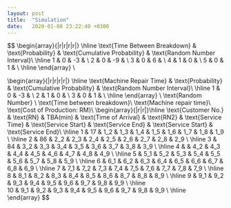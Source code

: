 ```yaml
---
layout: post
title:  "Simulation"
date:   2020-01-08 23:22:40 +0300
---
```


$$
\begin{array}{|r|r|r|r|} \hline
\text{Time Between Breakdown} & \text{Probability} & \text{Cumulative Probability} & \text{Random Number Interval}\\ \hline
          1 &   0 &  -3 & \\
          2 &   0 &  -9 &  \\
          3 &   0 &   6 &  \\
          4 &   1 &   0 &   \\
           5  &   0 &   1 &   \\ \hline
\end{array}
\\

\begin{array}{|r|r|r|r|} \hline
\text{Machine Repair Time} & \text{Probability} & \text{Cumulative Probability} & \text{Random Number Interval}\\ \hline
         1 &   0 &  -3 & \\
         2 &   1 &   0 & \\
         3 &   0 &   1 &     \\ \hline
\end{array}
\\
\text{Random Number} \\
\text{Time between breakdown}\\
\text{Machine repair time}\\
\text{Cost of Production: RM}\\
\begin{array}{|r|r|}\hline 
\text{Customer No.} & \text{RN} & TBA(min) & \text{Time of Arrival} & \text{RN2} & \text{Service Time} & \text{Service Start} & \text{Service End} & \text{Service Start} & \text{Service End}\\ \hline 
1 & 17 & 1_2 & 1_3 & 1_4 & 1_5 & 1_6 & 1_7 & 1_8 & 1_9 \\ \hline 
2 & 86 & 2_2 & 2_3 & 2_4 & 2_5 & 2_6 & 2_7 & 2_8 & 2_9 \\ \hline 
3 & 84 & 3_2 & 3_3 & 3_4 & 3_5 & 3_6 & 3_7 & 3_8 & 3_9 \\ \hline 
4 &  & 4_2 & 4_3 & 4_4 & 4_5 & 4_6 & 4_7 & 4_8 & 4_9 \\ \hline 
5 & 5_1 & 5_2 & 5_3 & 5_4 & 5_5 & 5_6 & 5_7 & 5_8 & 5_9 \\ \hline 
6 & 6_1 & 6_2 & 6_3 & 6_4 & 6_5 & 6_6 & 6_7 & 6_8 & 6_9 \\ \hline 
7 & 7_1 & 7_2 & 7_3 & 7_4 & 7_5 & 7_6 & 7_7 & 7_8 & 7_9 \\ \hline 
8 & 8_1 & 8_2 & 8_3 & 8_4 & 8_5 & 8_6 & 8_7 & 8_8 & 8_9 \\ \hline 
9 & 9_1 & 9_2 & 9_3 & 9_4 & 9_5 & 9_6 & 9_7 & 9_8 & 9_9 \\ \hline  
10 & 9_1 & 9_2 & 9_3 & 9_4 & 9_5 & 9_6 & 9_7 & 9_8 & 9_9 \\ \hline  
\end{array}
$$